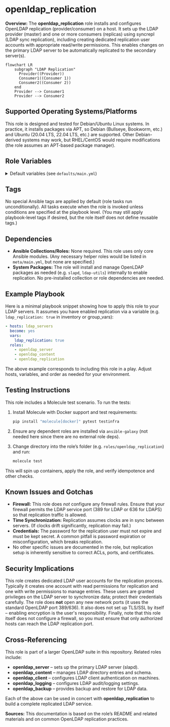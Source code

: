 # openldap_replication

**Overview:** The **openldap_replication** role installs and configures OpenLDAP replication (provider/consumer) on a host. It sets up the LDAP provider (master) and one or more consumers (replicas) using syncrepl (LDAP sync replication), including creating dedicated replication user accounts with appropriate read/write permissions. This enables changes on the primary LDAP server to be automatically replicated to the secondary server(s).

```mermaid
flowchart LR
    subgraph "LDAP Replication"
      Provider((Provider))
      Consumer1((Consumer 1))
      Consumer2((Consumer 2))
    end
    Provider --> Consumer1
    Provider --> Consumer2
```

## Supported Operating Systems/Platforms

This role is designed and tested for Debian/Ubuntu Linux systems. In practice, it installs packages via APT, so Debian (Bullseye, Bookworm, etc.) and Ubuntu (20.04 LTS, 22.04 LTS, etc.) are supported. Other Debian-derived systems may work, but RHEL/CentOS would require modifications (the role assumes an APT-based package manager).

## Role Variables

<details>
<summary>Default variables (see <code>defaults/main.yml</code>)</summary>

This role does not introduce custom variables beyond the standard OpenLDAP defaults. See `defaults/main.yml` for full details. For example, you would configure replication domains, hostnames, and credentials in the defaults file. In the absence of explicit variables, sensible built-in defaults apply (e.g. default ports and base DN).

</details>

## Tags

No special Ansible tags are applied by default (role tasks run unconditionally). All tasks execute when the role is invoked unless conditions are specified at the playbook level. (You may still apply playbook-level tags if desired, but the role itself does not define reusable tags.)

## Dependencies

* **Ansible Collections/Roles:** None required. This role uses only core Ansible modules. (Any necessary helper roles would be listed in `meta/main.yml`, but none are specified.)
* **System Packages:** The role will install and manage OpenLDAP packages as needed (e.g. `slapd`, `ldap-utils`) internally to enable replication. No pre-installed collection or role dependencies are needed.

## Example Playbook

Here is a minimal playbook snippet showing how to apply this role to your LDAP servers. It assumes you have enabled replication via a variable (e.g. `ldap_replication: true` in inventory or group_vars):

```yaml
- hosts: ldap_servers
  become: yes
  vars:
    ldap_replication: true
  roles:
    - openldap_server
    - openldap_content
    - openldap_replication
```

The above example corresponds to including this role in a play. Adjust hosts, variables, and order as needed for your environment.

## Testing Instructions

This role includes a Molecule test scenario. To run the tests:

1. Install Molecule with Docker support and test requirements:

   ```bash
   pip install "molecule[docker]" pytest testinfra
   ```
2. Ensure any dependent roles are installed via `ansible-galaxy` (not needed here since there are no external role deps).
3. Change directory into the role’s folder (e.g. `roles/openldap_replication`) and run:

   ```bash
   molecule test
   ```

This will spin up containers, apply the role, and verify idempotence and other checks.

## Known Issues and Gotchas

* **Firewall:** This role does *not* configure any firewall rules. Ensure that your firewall permits the LDAP service port (389 for LDAP or 636 for LDAPS) so that replication traffic is allowed.
* **Time Synchronization:** Replication assumes clocks are in sync between servers. (If clocks drift significantly, replication may fail.)
* **Credentials:** The password for the replication user must not expire and must be kept secret. A common pitfall is password expiration or misconfiguration, which breaks replication.
* No other specific issues are documented in the role, but replication setup is inherently sensitive to correct ACLs, ports, and certificates.

## Security Implications

This role creates dedicated LDAP user accounts for the replication process. Typically it creates one account with read permissions for replication and one with write permissions to manage entries. These users are granted privileges on the LDAP server to synchronize data; protect their credentials carefully. The role does **not** open any new network ports (it uses the standard OpenLDAP port 389/636). It also does not set up TLS/SSL by itself – enabling encryption is the user's responsibility. Finally, note that this role itself does not configure a firewall, so you must ensure that only authorized hosts can reach the LDAP replication port.

## Cross-Referencing

This role is part of a larger OpenLDAP suite in this repository. Related roles include:

* **openldap_server** – sets up the primary LDAP server (slapd).
* **openldap_content** – manages LDAP directory entries and schema.
* **openldap_client** – configures LDAP client authentication on machines.
* **openldap_logging** – configures LDAP audit/logging settings.
* **openldap_backup** – provides backup and restore for LDAP data.

Each of the above can be used in concert with **openldap_replication** to build a complete replicated LDAP service.

**Sources:** This documentation is based on the role’s README and related materials and on common OpenLDAP replication practices.
